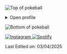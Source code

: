 

![Top of pokeball](https://user-images.githubusercontent.com/44261381/209363264-ac854d3c-2cc2-44c4-928e-8a08d1013f46.png)

<details>
<summary>Open profile</summary>

<br>
<div>
  <div align=center>
      <img height="200" alt="Avatar photo of KK10" src="https://avatars.githubusercontent.com/u/200099880?s=400&u=45710fef2e7d5bf1c1e13f37d5838595858a5a1f&v=4">
  </div>
  <div align=center>
<a href="https://git.io/typing-svg"><img src="https://readme-typing-svg.demolab.com?font=Fira+Code&pause=1000&width=435&lines=Hola+soy+Kevin;Soy+ingeniero+de+sistemas;Universidad+Catolica+de+Colombia;soy+fan+de+los+carros" alt="Typing SVG" /></a>
  </div>
</div>

<details>
<summary>About me</summary>

[//]: # (You must have a lf before the markdown element when inside a block for it to work: https://stackoverflow.com/questions/29368902/how-can-i-wrap-my-markdown-in-an-html-div)

<div align="left">

```js
/**
 * Represents me.
 *
 * @constructor
 * @param {string} location - Colombia.
 * @param {string} languagues - English.
 * @param {string} jobTitle - Software Engineer.
 * @param {string} hobbies - karting, Reading, gaming & playing music.
```

</div>

</details>

<details>
<summary>Tools</summary>
<div>
  <p style="display: inline-block;" align="center">
    <kbd>
      <kbd>Programming Languages</kbd>
      <br>
      <br>
      <img width="30px" src="https://cdn.jsdelivr.net/gh/devicons/devicon/icons/cplusplus/cplusplus-original.svg" alt="cpp" title="C++" /> 
      <img width="30px" src="https://cdn.jsdelivr.net/gh/devicons/devicon/icons/javascript/javascript-original.svg" alt="js" title="Javascript"/> 
      <img width="30px" src="https://cdn.jsdelivr.net/gh/devicons/devicon/icons/python/python-original.svg" alt="py" title="Python"/> 
      <img width="30" src="https://user-images.githubusercontent.com/25181517/121405384-444d7300-c95d-11eb-959f-913020d3bf90.png" alt="C#" title="C#"/>
    </kbd>

  </p>
</div>
</details>

<details>
  <summary>📊 GitHub Stats</summary>
  <br>
  <p align="center">
    <img align="center" src="https://github-readme-stats.vercel.app/api?username=Kevincue12&show_icons=true&show=reviews,discussions_started,discussions_answered,prs_merged,prs_merged_percentage&theme=radical" alt="GitHub Stats">
  </p>
</details>



</details>

![Bottom of pokeball](https://user-images.githubusercontent.com/44261381/209363271-905d2a5e-8a18-44c0-a450-45dddd4d5036.png)

<!-- Botón de Instagram -->
<a href="https://www.instagram.com/kevincue_" target="_blank">
  <img alt="Instagram" src="https://img.shields.io/static/v1?style=for-the-badge&message=Instagram&color=E4405F&logo=Instagram&logoColor=FFFFFF&label=" />
</a>

<!-- Botón de Spotify -->
<a href="https://open.spotify.com/user/kevinalexcp" target="_blank">
  <img alt="Spotify" src="https://img.shields.io/static/v1?style=for-the-badge&message=Spotify&color=1DB954&logo=Spotify&logoColor=FFFFFF&label=" />
</a>


Last Edited on: 03/04/2025
